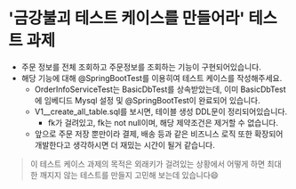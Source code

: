 # '금강불괴 테스트 케이스를 만들어라' 테스트 과제


* 주문 정보를 전체 조회하고 주문정보를 조회하는 기능이 구현되어있습니다.
* 해당 기능에 대해 @SpringBootTest를 이용히여 테스트 케이스를 작성해주세요.
  * OrderInfoServiceTest는 BasicDbTest를 상속받았는데, 이미 BasicDbTest에 임베디드 Mysql 설정 및 @SpringBootTest이 완료되어 있습니다.
  * V1__create_all_table.sql를 보시면, 테이블 생성 DDL문이 정리되어있습니다.
    * fk가 걸려있고, fk는 not null이며, 해당 제약조건은 제거할 수 없습니다.
  * 앞으로 주문 저장 뿐만이라 결제, 배송 등과 같은 비즈니스 로직 또한 확장되어 개발한다고 생각하시면 더 재밌는 시간이 될거 같습니다.

> 이 테스트 케이스 과제의 목적은 외래키가 걸려있는 상황에서 어떻게 하면 최대한 깨지지 않는 테스트를 만들지 고민해 보는데 있습니다😄